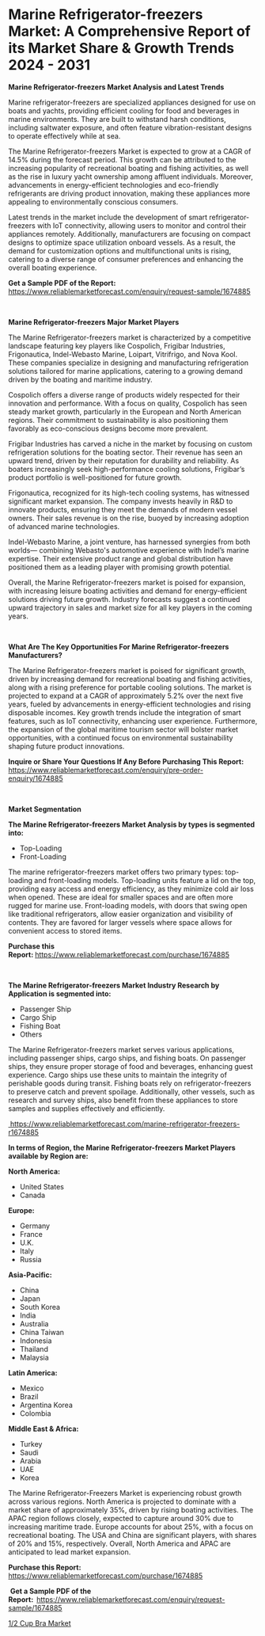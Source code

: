 <p><h1>Marine Refrigerator-freezers Market: A Comprehensive Report of its Market Share & Growth Trends 2024 - 2031</h1></p><p><strong>Marine Refrigerator-freezers Market Analysis and Latest Trends</strong></p>
<p><p>Marine refrigerator-freezers are specialized appliances designed for use on boats and yachts, providing efficient cooling for food and beverages in marine environments. They are built to withstand harsh conditions, including saltwater exposure, and often feature vibration-resistant designs to operate effectively while at sea.</p><p>The Marine Refrigerator-freezers Market is expected to grow at a CAGR of 14.5% during the forecast period. This growth can be attributed to the increasing popularity of recreational boating and fishing activities, as well as the rise in luxury yacht ownership among affluent individuals. Moreover, advancements in energy-efficient technologies and eco-friendly refrigerants are driving product innovation, making these appliances more appealing to environmentally conscious consumers.</p><p>Latest trends in the market include the development of smart refrigerator-freezers with IoT connectivity, allowing users to monitor and control their appliances remotely. Additionally, manufacturers are focusing on compact designs to optimize space utilization onboard vessels. As a result, the demand for customization options and multifunctional units is rising, catering to a diverse range of consumer preferences and enhancing the overall boating experience.</p></p>
<p><strong>Get a Sample PDF of the Report:&nbsp;</strong> <a href="https://www.reliablemarketforecast.com/enquiry/request-sample/1674885?utm_campaign=1080&utm_medium=2&utm_source=Github&utm_content=ia&utm_term=28122024&utm_id=marine-refrigerator-freezers">https://www.reliablemarketforecast.com/enquiry/request-sample/1674885</a></p>
<p>&nbsp;</p>
<p><strong>Marine Refrigerator-freezers Major Market Players</strong></p>
<p><p>The Marine Refrigerator-freezers market is characterized by a competitive landscape featuring key players like Cospolich, Frigibar Industries, Frigonautica, Indel-Webasto Marine, Loipart, Vitrifrigo, and Nova Kool. These companies specialize in designing and manufacturing refrigeration solutions tailored for marine applications, catering to a growing demand driven by the boating and maritime industry.</p><p>Cospolich offers a diverse range of products widely respected for their innovation and performance. With a focus on quality, Cospolich has seen steady market growth, particularly in the European and North American regions. Their commitment to sustainability is also positioning them favorably as eco-conscious designs become more prevalent.</p><p>Frigibar Industries has carved a niche in the market by focusing on custom refrigeration solutions for the boating sector. Their revenue has seen an upward trend, driven by their reputation for durability and reliability. As boaters increasingly seek high-performance cooling solutions, Frigibar’s product portfolio is well-positioned for future growth.</p><p>Frigonautica, recognized for its high-tech cooling systems, has witnessed significant market expansion. The company invests heavily in R&D to innovate products, ensuring they meet the demands of modern vessel owners. Their sales revenue is on the rise, buoyed by increasing adoption of advanced marine technologies.</p><p>Indel-Webasto Marine, a joint venture, has harnessed synergies from both worlds— combining Webasto's automotive experience with Indel’s marine expertise. Their extensive product range and global distribution have positioned them as a leading player with promising growth potential.</p><p>Overall, the Marine Refrigerator-freezers market is poised for expansion, with increasing leisure boating activities and demand for energy-efficient solutions driving future growth. Industry forecasts suggest a continued upward trajectory in sales and market size for all key players in the coming years.</p></p>
<p>&nbsp;</p>
<p><strong>What Are The Key Opportunities For Marine Refrigerator-freezers Manufacturers?</strong></p>
<p><p>The Marine Refrigerator-freezers market is poised for significant growth, driven by increasing demand for recreational boating and fishing activities, along with a rising preference for portable cooling solutions. The market is projected to expand at a CAGR of approximately 5.2% over the next five years, fueled by advancements in energy-efficient technologies and rising disposable incomes. Key growth trends include the integration of smart features, such as IoT connectivity, enhancing user experience. Furthermore, the expansion of the global maritime tourism sector will bolster market opportunities, with a continued focus on environmental sustainability shaping future product innovations.</p></p>
<p><strong>Inquire or Share Your Questions If Any Before Purchasing This Report:</strong> <a href="https://www.reliablemarketforecast.com/enquiry/pre-order-enquiry/1674885?utm_campaign=1080&utm_medium=2&utm_source=Github&utm_content=ia&utm_term=28122024&utm_id=marine-refrigerator-freezers">https://www.reliablemarketforecast.com/enquiry/pre-order-enquiry/1674885</a></p>
<p>&nbsp;</p>
<p><strong>Market Segmentation</strong></p>
<p><strong>The Marine Refrigerator-freezers Market Analysis by types is segmented into:</strong></p>
<p><ul><li>Top-Loading</li><li>Front-Loading</li></ul></p>
<p><p>The marine refrigerator-freezers market offers two primary types: top-loading and front-loading models. Top-loading units feature a lid on the top, providing easy access and energy efficiency, as they minimize cold air loss when opened. These are ideal for smaller spaces and are often more rugged for marine use. Front-loading models, with doors that swing open like traditional refrigerators, allow easier organization and visibility of contents. They are favored for larger vessels where space allows for convenient access to stored items.</p></p>
<p><strong>Purchase this Report:&nbsp;</strong><a href="https://www.reliablemarketforecast.com/purchase/1674885?utm_campaign=1080&utm_medium=2&utm_source=Github&utm_content=ia&utm_term=28122024&utm_id=marine-refrigerator-freezers">https://www.reliablemarketforecast.com/purchase/1674885</a></p>
<p>&nbsp;</p>
<p><strong>The Marine Refrigerator-freezers Market Industry Research by Application is segmented into:</strong></p>
<p><ul><li>Passenger Ship</li><li>Cargo Ship</li><li>Fishing Boat</li><li>Others</li></ul></p>
<p><p>The Marine Refrigerator-freezers market serves various applications, including passenger ships, cargo ships, and fishing boats. On passenger ships, they ensure proper storage of food and beverages, enhancing guest experience. Cargo ships use these units to maintain the integrity of perishable goods during transit. Fishing boats rely on refrigerator-freezers to preserve catch and prevent spoilage. Additionally, other vessels, such as research and survey ships, also benefit from these appliances to store samples and supplies effectively and efficiently.</p></p>
<p><a href="https://www.reliablemarketforecast.com/marine-refrigerator-freezers-r1674885?utm_campaign=1080&utm_medium=2&utm_source=Github&utm_content=ia&utm_term=28122024&utm_id=marine-refrigerator-freezers">&nbsp;https://www.reliablemarketforecast.com/marine-refrigerator-freezers-r1674885</a></p>
<p><strong>In terms of Region, the Marine Refrigerator-freezers Market Players available by Region are:</strong></p>
<p>
    <p> <strong> North America: </strong>
        <ul>
            <li>United States</li>
            <li>Canada</li>
        </ul>
        </p> 
    <p> <strong> Europe: </strong>
        <ul>
            <li>Germany</li>
            <li>France</li>
            <li>U.K.</li>
            <li>Italy</li>
            <li>Russia</li>
        </ul>
        </p> 
    <p> <strong> Asia-Pacific: </strong>
        <ul>
            <li>China</li>
            <li>Japan</li>
            <li>South Korea</li>
            <li>India</li>
            <li>Australia</li>
            <li>China Taiwan</li>
            <li>Indonesia</li>
            <li>Thailand</li>
            <li>Malaysia</li>
        </ul>
        </p> 
    <p> <strong> Latin America: </strong>
        <ul>
            <li>Mexico</li>
            <li>Brazil</li>
            <li>Argentina Korea</li>
            <li>Colombia</li>
        </ul>
        </p> 
    <p> <strong> Middle East & Africa: </strong>
        <ul>
            <li>Turkey</li>
            <li>Saudi</li>
            <li>Arabia</li>
            <li>UAE</li>
            <li>Korea</li>
        </ul>
    </p>
    </p>
<p><p>The Marine Refrigerator-Freezers Market is experiencing robust growth across various regions. North America is projected to dominate with a market share of approximately 35%, driven by rising boating activities. The APAC region follows closely, expected to capture around 30% due to increasing maritime trade. Europe accounts for about 25%, with a focus on recreational boating. The USA and China are significant players, with shares of 20% and 15%, respectively. Overall, North America and APAC are anticipated to lead market expansion.</p></p>
<p><strong>Purchase this Report: </strong><a href="https://www.reliablemarketforecast.com/purchase/1674885?utm_campaign=1080&utm_medium=2&utm_source=Github&utm_content=ia&utm_term=28122024&utm_id=marine-refrigerator-freezers">https://www.reliablemarketforecast.com/purchase/1674885</a></p>
<p>&nbsp;<strong>Get a Sample PDF of the Report:&nbsp;&nbsp;</strong><a href="https://www.reliablemarketforecast.com/enquiry/request-sample/1674885?utm_campaign=1080&utm_medium=2&utm_source=Github&utm_content=ia&utm_term=28122024&utm_id=marine-refrigerator-freezers">https://www.reliablemarketforecast.com/enquiry/request-sample/1674885</a></p>
<p><strong></strong></p>
<p><p><a href="https://github.com/gdfhhhj/Market-Research-Report-List-7/blob/main/12-cup-bra-market.md?utm_campaign=1080&utm_medium=2&utm_source=Github&utm_content=ia&utm_term=28122024&utm_id=marine-refrigerator-freezers">1/2 Cup Bra Market</a></p></p>